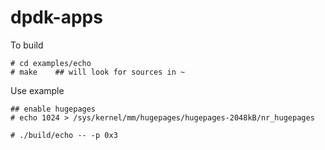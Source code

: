 # dpdk-apps

To build
```
# cd examples/echo
# make    ## will look for sources in ~
```

Use example
```
## enable hugepages
# echo 1024 > /sys/kernel/mm/hugepages/hugepages-2048kB/nr_hugepages

# ./build/echo -- -p 0x3
```
